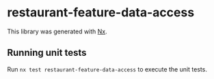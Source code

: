 # restaurant-feature-data-access

This library was generated with [Nx](https://nx.dev).

## Running unit tests

Run `nx test restaurant-feature-data-access` to execute the unit tests.
